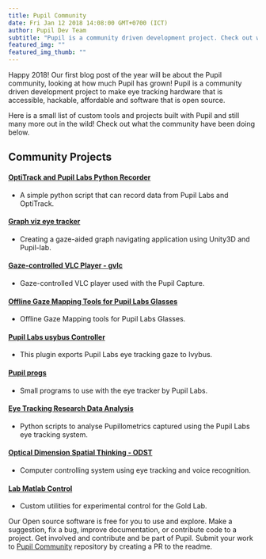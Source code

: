 ```yaml
--- 
title: Pupil Community
date: Fri Jan 12 2018 14:08:00 GMT+0700 (ICT) 
author: Pupil Dev Team 
subtitle: "Pupil is a community driven development project. Check out what the community has been doing with Pupil..."
featured_img: ""
featured_img_thumb: ""
---
```


Happy 2018!
Our first blog post of the year will be about the Pupil community, looking at how much Pupil has grown!
Pupil is a community driven development project to make eye tracking hardware that is accessible, hackable, affordable and software that is open source.

Here is a small list of custom tools and projects built with Pupil and still many more out in the wild! Check out what the community have been doing below.

<h2 class="u-padTop--1">Community Projects</h2>

#### [OptiTrack and Pupil Labs Python Recorder](https://github.com/mdfeist/OptiTrack-and-Pupil-Labs-Python-Recorder)

- A simple python script that can record data from Pupil Labs and OptiTrack.

#### [Graph viz eye tracker](https://github.com/Saftophobia/graph-viz-eye-tracker)

- Creating a gaze-aided graph navigating application using Unity3D and Pupil-lab.

#### [Gaze-controlled VLC Player - gvlc](https://github.com/MPIK-COMMS/gcvlc)

- Gaze-controlled VLC player used with the Pupil Capture.

#### [Offline Gaze Mapping Tools for Pupil Labs Glasses](https://github.com/jeffmacinnes/pl_gazeMapping_offline)

- Offline Gaze Mapping tools for Pupil Labs Glasses.

#### [Pupil Labs usybus Controller](https://github.com/Lahorde/pupil-labs-usybus-controller)

- This plugin exports Pupil Labs eye tracking gaze to Ivybus.

#### [Pupil progs](https://github.com/SGBon/pupil-progs)

- Small programs to use with the eye tracker by Pupil Labs.

#### [Eye Tracking Research Data Analysis ](https://github.com/qalhata/Eye_Tracking_Research_Data_Analysis)

- Python scripts to analyse Pupillometrics captured using the Pupil Labs eye tracking system.

#### [Optical Dimension Spatial Thinking - ODST](https://github.com/Ruzzy77/ODST)

- Computer controlling system using eye tracking and voice recognition.

#### [Lab Matlab Control](https://github.com/TheGoldLab/Lab-Matlab-Control/tree/62d56585ef2fda3c17045dfcdc69e159eb317a38)

- Custom utilities for experimental control for the Gold Lab.


Our Open source software is free for you to use and explore. Make a suggestion, fix a bug, improve documentation, or contribute code to a project. Get involved and contribute and be part of Pupil. Submit your work to [Pupil Community](https://github.com/pupil-labs/pupil-community) repository by creating a PR to the readme.
